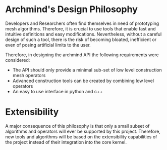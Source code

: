 # Archmind's Design Philosophy #

Developers and Researchers often find themselves in need of prototyping mesh algorithms.
Therefore, it is crucial to use tools that enable fast and intuitive definitions and easy modifications.
Nevertheless, without a careful design of such a tool, there is the risk of becoming bloated, inefficient or even of posing artificial limits to the user.

Therefore, in designing the archmind API the following requirements were considered:
  * The API should only provide a minimal sub-set of low level construction mesh operators
  * Advanced construction tools can be created by combining low level operators
  * An easy to use interface in python and c++

# Extensibility #

A major consequence of this philosophy is that only a small subset of algorithms and operators will ever be supported by this project.
Therefore, new tools and algorithms will be based on the extensibility capabilities of the project instead of their integration into the core kernel.